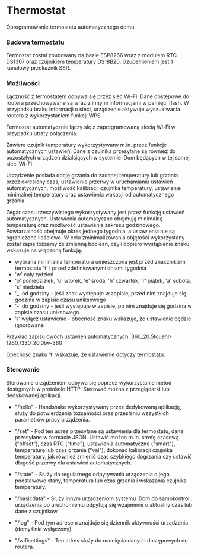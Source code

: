 # Thermostat
Oprogramowanie termostatu automatycznego domu.

### Budowa termostatu
Termostat został zbudowany na bazie ESP8266 wraz z modułem RTC DS1307 oraz czujnikiem temperatury DS18B20. Uzupełnieniem jest 1 kanałowy przekaźnik SSR.

### Możliwości
Łączność z termostatem odbywa się przez sieć Wi-Fi.
Dane dostępowe do routera przechowywane są wraz z innymi informacjami w pamięci flash.
W przypadku braku informacji o sieci, urządzenie aktywuje wyszukiwania routera z wykorzystaniem funkcji WPS.

Termostat automatycznie łączy się z zaprogramowaną siecią Wi-Fi w przypadku utraty połączenia.

Zawiera czujnik temperatury wykorzystywany m.in. przez funkcje automatycznych ustawień. Dane z czujnika przesyłane są również do pozostałych urządzeń działających w systemie iDom będących w tej samej sieci Wi-Fi.

Urządzenie posiada opcję grzania do zadanej temperatury lub grzania przez określony czas, ustawienie przerwy w uruchamianiu ustawień automatycznych, możliwość kalibracji czujnika temperatury, ustawienie minimalnej temperatury oraz ustawienia wakacji od automatycznego grzania.

Zegar czasu rzeczywistego wykorzystywany jest przez funkcję ustawień automatycznych.
Ustawienia automatyczne obejmują minimalną temperaturę oraz możliwość ustawienia zakresu godzinowego.
Powtarzalność obejmuje okres jednego tygodnia, a ustawienia nie są ograniczone ilościowo. W celu zminimalizowania objętości wykorzystany został zapis tożsamy ze zmienną boolean, czyli dopiero wystąpienie znaku wskazuje na włączoną funkcję.

* wybrana minimalna temperatura umieszczona jest przed znacznikiem termostatu 't' i przed zdefiniowanymi dniami tygodnia
* 'w' cały tydzień
* 'o' poniedziałek, 'u' wtorek, 'e' środa, 'h' czwartek, 'r' piątek, 'a' sobota, 's' niedziela
* '_' od godziny - jeśli znak występuje w zapisie, przed nim znajduje się godzina w zapisie czasu uniksowego
* '-' do godziny - jeśli występuje w zapisie, po nim znajduje się godzina w zapisie czasu uniksowego
* '/' wyłącz ustawienie - obecność znaku wskazuje, że ustawienie będzie ignorowane

Przykład zapisu dwóch ustawień automatycznych: 360_20.5touehr-1260,/330_20.0tw-360

Obecność znaku 't' wskazuje, że ustawienie dotyczy termostatu.

### Sterowanie
Sterowanie urządzeniem odbywa się poprzez wykorzystanie metod dostępnych w protokole HTTP. Sterować można z przeglądarki lub dedykowanej aplikacji.

* "/hello" - Handshake wykorzystywany przez dedykowaną aplikację, służy do potwierdzenia tożsamości oraz przesłaniu wszystkich parametrów pracy urządzenia.

* "/set" - Pod ten adres przesyłane są ustawienia dla termostatu, dane przesyłane w formacie JSON. Ustawić można m.in. strefę czasową ("offset"), czas RTC ("time"), ustawienia automatyczne ("smart"), temperaturę lub czas grzania ("val"), dokonać kalibracji czujnika temperatury, jak również zmienić czas szybkiego dogrzania czy ustawić długość przerwy dla ustawień automatycznych.

* "/state" - Służy do regularnego odpytywania urządzenia o jego podstawowe stany, temperatura lub czas grzania i wskazania czujnika temperatury.

* "/basicdata" - Służy innym urządzeniom systemu iDom do samokontroli, urządzenia po uruchomieniu odpytują się wzajemnie o aktualny czas lub dane z czujników.

* "/log" - Pod tym adresem znajduje się dziennik aktywności urządzenia (domyślnie wyłączony).

* "/wifisettings" - Ten adres służy do usunięcia danych dostępowych do routera.
